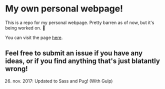 # My own personal webpage!

This is a repo for my personal webpage. Pretty barren as of now, but it's being worked on. 🌵

You can visit the page [here](https://wostensen.github.io/new-new-new-personal-pagr/).

## Feel free to submit an issue if you have any ideas, or if you find anything that's just blatantly wrong!

26. nov. 2017: Updated to Sass and Pug! (With Gulp)
